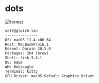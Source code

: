 
# dots

![format](https://github.com/gleich/dots/workflows/format/badge.svg)

```txt
matt@gleich.lan 
--------------- 
OS: macOS 11.4 x86_64 
Host: MacBookPro16,1 
Kernel: Darwin 20.5.0 
Packages: 264 (brew) 
Shell: fish 3.3.1 
DE: Aqua 
WM: Rectangle 
Terminal: kitty 
GPU Driver: macOS Default Graphics Driver 
```
